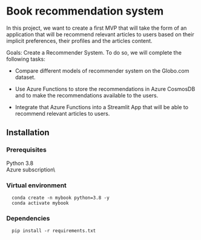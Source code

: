 # Book recommendation system

In this project, we want to create a first MVP that will take the form of an application that will be recommend relevant articles to users based on their implicit 
preferences, their profiles and the articles content. 


Goals: Create a Recommender System. To do so, we will complete the following tasks: 

* Compare different models of recommender system on the Globo.com dataset. 

* Use Azure Functions to store the recommendations in Azure CosmosDB and to make the recommendations available to the users.

* Integrate that Azure Functions into a Streamlit App that will be able to recommend relevant articles to users. 

## Installation
  ### Prerequisites
  Python 3.8\
  Azure subscription\
    
  ### Virtual environment
      
      conda create -n mybook python=3.8 -y
      conda activate mybook
      
  ### Dependencies    
      pip install -r requirements.txt
